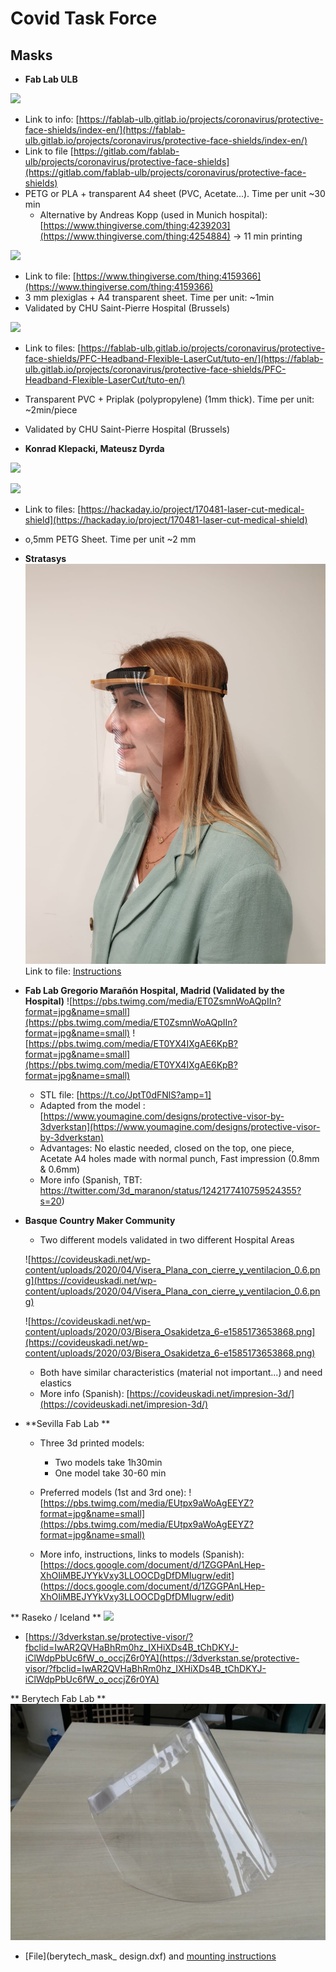 # Covid Task Force
## Masks
* **Fab Lab ULB**

![](https://fablab-ulb.gitlab.io/projects/coronavirus/protective-face-shields/images/P1-summary.jpeg)
   * Link to info: [https://fablab-ulb.gitlab.io/projects/coronavirus/protective-face-shields/index-en/](https://fablab-ulb.gitlab.io/projects/coronavirus/protective-face-shields/index-en/)
   * Link to file [https://gitlab.com/fablab-ulb/projects/coronavirus/protective-face-shields](https://gitlab.com/fablab-ulb/projects/coronavirus/protective-face-shields)
   * PETG or PLA + transparent A4 sheet (PVC, Acetate...). Time per unit ~30 min
     * Alternative by Andreas Kopp (used in Munich hospital): [https://www.thingiverse.com/thing:4239203](https://www.thingiverse.com/thing:4254884) -> 11 min printing
  
![](https://fablab-ulb.gitlab.io/projects/coronavirus/protective-face-shields/images/P2-summary.jpeg)
   * Link to file: [https://www.thingiverse.com/thing:4159366](https://www.thingiverse.com/thing:4159366)
   * 3 mm plexiglas + A4 transparent sheet. Time per unit: ~1min
   * Validated by CHU Saint-Pierre Hospital (Brussels)
  
![](https://fablab-ulb.gitlab.io/projects/coronavirus/protective-face-shields/images/headband-flexible-general.png)
   * Link to files: [https://fablab-ulb.gitlab.io/projects/coronavirus/protective-face-shields/PFC-Headband-Flexible-LaserCut/tuto-en/](https://fablab-ulb.gitlab.io/projects/coronavirus/protective-face-shields/PFC-Headband-Flexible-LaserCut/tuto-en/)
   * Transparent PVC + Priplak (polypropylene) (1mm thick). Time per unit: ~2min/piece
   * Validated by CHU Saint-Pierre Hospital (Brussels)

* **Konrad Klepacki, Mateusz Dyrda**

![](https://cdn.hackaday.io/images/8216541584736507659.jpg)

![](https://cdn.hackaday.io/images/6521771584736681384.jpg)
   * Link to files: [https://hackaday.io/project/170481-laser-cut-medical-shield](https://hackaday.io/project/170481-laser-cut-medical-shield)
   * o,5mm PETG Sheet. Time per unit ~2 mm

* **Stratasys**
![](Masks/Stratasys/ohaad_instructions.jpg)
Link to file: [Instructions](Masks/Stratasys/ohaad_instructions.pdf)

* **Fab Lab Gregorio Marañón Hospital, Madrid (Validated by the Hospital)**
![https://pbs.twimg.com/media/ET0ZsmnWoAQpIIn?format=jpg&name=small](https://pbs.twimg.com/media/ET0ZsmnWoAQpIIn?format=jpg&name=small)
![https://pbs.twimg.com/media/ET0YX4IXgAE6KpB?format=jpg&name=small](https://pbs.twimg.com/media/ET0YX4IXgAE6KpB?format=jpg&name=small)
  * STL file: [https://t.co/JptT0dFNlS?amp=1]
  * Adapted from the model : [https://www.youmagine.com/designs/protective-visor-by-3dverkstan](https://www.youmagine.com/designs/protective-visor-by-3dverkstan)
  * Advantages: No elastic needed, closed on the top, one piece, Acetate A4 holes made with normal punch, Fast impression (0.8mm & 0.6mm)
  * More info (Spanish, TBT: https://twitter.com/3d_maranon/status/1242177410759524355?s=20)
  
* **Basque Country Maker Community**
  * Two different models validated in two different Hospital Areas
  
  ![https://covideuskadi.net/wp-content/uploads/2020/04/Visera_Plana_con_cierre_y_ventilacion_0.6.png](https://covideuskadi.net/wp-content/uploads/2020/04/Visera_Plana_con_cierre_y_ventilacion_0.6.png)
  
  ![https://covideuskadi.net/wp-content/uploads/2020/03/Bisera_Osakidetza_6-e1585173653868.png](https://covideuskadi.net/wp-content/uploads/2020/03/Bisera_Osakidetza_6-e1585173653868.png)
  
  * Both have similar characteristics (material not important...) and need elastics
  * More info (Spanish): [https://covideuskadi.net/impresion-3d/](https://covideuskadi.net/impresion-3d/)
 
* **Sevilla Fab Lab **
  * Three 3d printed models:
     * Two models take 1h30min 
     * One model take 30-60 min
  * Preferred models (1st and 3rd one):
  ![https://pbs.twimg.com/media/EUtpx9aWoAgEEYZ?format=jpg&name=small](https://pbs.twimg.com/media/EUtpx9aWoAgEEYZ?format=jpg&name=small)
  
  * More info, instructions, links to models (Spanish): [https://docs.google.com/document/d/1ZGGPAnLHep-XhOIiMBEJYYkVxy3LLOOCDgDfDMIugrw/edit] (https://docs.google.com/document/d/1ZGGPAnLHep-XhOIiMBEJYYkVxy3LLOOCDgDfDMIugrw/edit)
  
 ** Raseko / Iceland **
 ![](https://mk03dverkstanb4pk6hu.kinstacdn.com/wp-content/uploads/2020/03/90349253_10221226740193064_2810190320019439616_o.jpg) 
   * [https://3dverkstan.se/protective-visor/?fbclid=IwAR2QVHaBhRm0hz_IXHiXDs4B_tChDKYJ-iClWdpPbUc6fW_o_occjZ6r0YA](https://3dverkstan.se/protective-visor/?fbclid=IwAR2QVHaBhRm0hz_IXHiXDs4B_tChDKYJ-iClWdpPbUc6fW_o_occjZ6r0YA)
   
   ** Berytech Fab Lab **
![](Masks/Berytech/berytech.png)
* [File](berytech_mask_ design.dxf) and [mounting instructions](Masks/Berytech/Face_shield_assembly.pdf)
